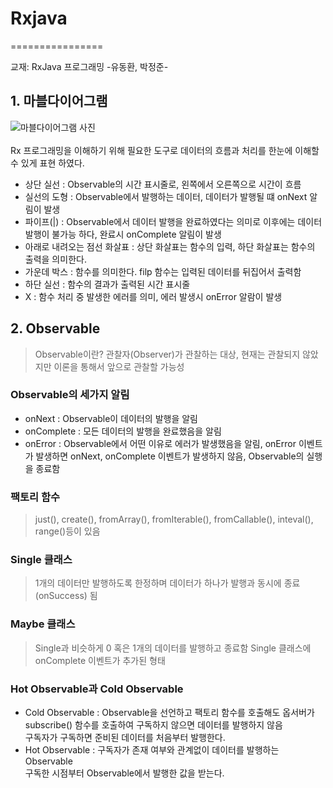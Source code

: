 # Rxjava
================

교재: RxJava 프로그래밍 -유동환, 박정준-


## 1. 마블다이어그램
![마블다이어그램 사진](https://reactivex.io/assets/operators/legend.png)  
<br>
Rx 프로그래밍을 이해하기 위해 필요한 도구로 데이터의 흐름과 처리를 한눈에 이해할 수 있게 표현 하였다.  
* 상단 실선 : Observable의 시간 표시줄로, 왼쪽에서 오른쪽으로 시간이 흐름  
* 실선의 도형 : Observable에서 발행하는 데이터, 데이터가 발행될 떄 onNext 알림이 발생  
* 파이프(|) : Observable에서 데이터 발행을 완료하였다는 의미로 이후에는 데이터 발행이 불가능 하다, 완료시 onComplete 알림이 발생
* 아래로 내려오는 점선 화살표 : 상단 화살표는 함수의 입력, 하단 화살표는 함수의 출력을 의미한다.  
* 가운데 박스 : 함수를 의미한다. filp 함수는 입력된 데이터를 뒤집어서 출력함
* 하단 실선 : 함수의 결과가 출력된 시간 표시줄
* X : 함수 처리 중 발생한 에러를 의미, 에러 발생시 onError 알람이 발생

## 2. Observable
> Observable이란? 관찰자(Observer)가 관찰하는 대상, 현재는 관찰되지 않았지만 이론을 통해서 앞으로 관찰할 가능성

### Observable의 세가지 알림
* onNext : Observable이 데이터의 발행을 알림
* onComplete : 모든 데이터의 발행을 완료했음을 알림
* onError : Observable에서 어떤 이유로 에러가 발생했음을 알림, onError 이벤트가 발생하면 onNext, onComplete 이벤트가 발생하지 않음, Observable의 실행을 종료함

### 팩토리 함수
> just(), create(), fromArray(), fromIterable(), fromCallable(), inteval(), range()등이 있음

### Single 클래스
> 1개의 데이터만 발행하도록 한정하며 데이터가 하나가 발행과 동시에 종료(onSuccess) 됨

### Maybe 클래스
> Single과 비슷하게 0 혹은 1개의 데이터를 발행하고 종료함 Single 클래스에 onComplete 이벤트가 추가된 형태

### Hot Observable과 Cold Observable
* Cold Observable : Observable을 선언하고 팩토리 함수를 호출해도 옵서버가 subscribe() 함수를 호출하여 구독하지 않으면 데이터를 발행하지 않음 <br>
                    구독자가 구독하면 준비된 데이터를 처음부터 발행한다.
* Hot Observable : 구독자가 존재 여부와 관계없이 데이터를 발행하는 Observable <br>
                    구독한 시점부터 Observable에서 발행한 값을 받는다.
